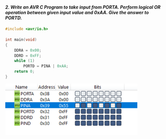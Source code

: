 
#### *2. Write an AVR C Program to take input from PORTA. Perform logical OR operation between given input value and 0xAA. Give the answer to PORTD.*

```c
#include <avr/io.h>

int main(void)
{
	DDRA = 0x00;
	DDRD = 0xFF;
	while (1)
		PORTD = PINA | 0xAA;
	return 0;
}
```
<img src="./p2.png" style="width:30em" title="output-1" alt="output-1" >
